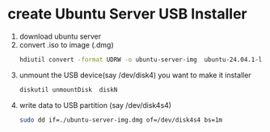 
# create Ubuntu Server USB Installer

1. download ubuntu server
2. convert .iso to image (.dmg)
    ```bash
	hdiutil convert -format UDRW -o ubuntu-server-img  ubuntu-24.04.1-live-server-amd64.iso
    ```
3. unmount the USB device(say /dev/disk4) you want to make it installer
    ```bash
	diskutil unmountDisk  diskN
    ```
4. write data to USB partition (say /dev/disk4s4)
    ```bash
	sudo dd if=./ubuntu-server-img.dmg of=/dev/disk4s4 bs=1m
    ```




